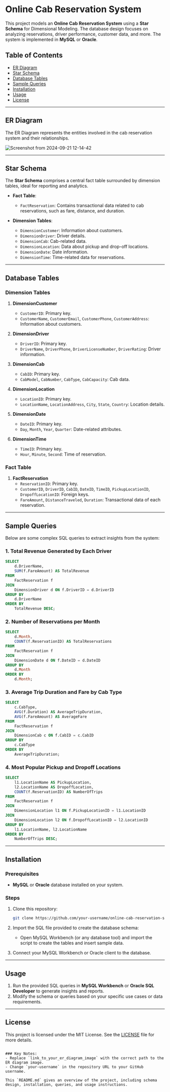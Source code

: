 # Online Cab Reservation System

This project models an **Online Cab Reservation System** using a **Star Schema** for Dimensional Modeling. The database design focuses on analyzing reservations, driver performance, customer data, and more. The system is implemented in **MySQL** or **Oracle**.

## Table of Contents
- [ER Diagram](#er-diagram)
- [Star Schema](#star-schema)
- [Database Tables](#database-tables)
- [Sample Queries](#sample-queries)
- [Installation](#installation)
- [Usage](#usage)
- [License](#license)

---

## ER Diagram
The ER Diagram represents the entities involved in the cab reservation system and their relationships.

![Screenshot from 2024-09-21 12-14-42](https://github.com/user-attachments/assets/d4661720-3b13-474b-9631-c29111de97fe)

---

## Star Schema

The **Star Schema** comprises a central fact table surrounded by dimension tables, ideal for reporting and analytics.

- **Fact Table**:
  - `FactReservation`: Contains transactional data related to cab reservations, such as fare, distance, and duration.

- **Dimension Tables**:
  - `DimensionCustomer`: Information about customers.
  - `DimensionDriver`: Driver details.
  - `DimensionCab`: Cab-related data.
  - `DimensionLocation`: Data about pickup and drop-off locations.
  - `DimensionDate`: Date information.
  - `DimensionTime`: Time-related data for reservations.

---

## Database Tables

### Dimension Tables
1. **DimensionCustomer**
   - `CustomerID`: Primary key.
   - `CustomerName`, `CustomerEmail`, `CustomerPhone`, `CustomerAddress`: Information about customers.

2. **DimensionDriver**
   - `DriverID`: Primary key.
   - `DriverName`, `DriverPhone`, `DriverLicenseNumber`, `DriverRating`: Driver information.

3. **DimensionCab**
   - `CabID`: Primary key.
   - `CabModel`, `CabNumber`, `CabType`, `CabCapacity`: Cab data.

4. **DimensionLocation**
   - `LocationID`: Primary key.
   - `LocationName`, `LocationAddress`, `City`, `State`, `Country`: Location details.

5. **DimensionDate**
   - `DateID`: Primary key.
   - `Day`, `Month`, `Year`, `Quarter`: Date-related attributes.

6. **DimensionTime**
   - `TimeID`: Primary key.
   - `Hour`, `Minute`, `Second`: Time of reservation.

### Fact Table
1. **FactReservation**
   - `ReservationID`: Primary key.
   - `CustomerID`, `DriverID`, `CabID`, `DateID`, `TimeID`, `PickupLocationID`, `DropoffLocationID`: Foreign keys.
   - `FareAmount`, `DistanceTraveled`, `Duration`: Transactional data of each reservation.

---

## Sample Queries

Below are some complex SQL queries to extract insights from the system:

### 1. **Total Revenue Generated by Each Driver**
```sql
SELECT 
    d.DriverName, 
    SUM(f.FareAmount) AS TotalRevenue
FROM 
    FactReservation f
JOIN 
    DimensionDriver d ON f.DriverID = d.DriverID
GROUP BY 
    d.DriverName
ORDER BY 
    TotalRevenue DESC;
```

### 2. **Number of Reservations per Month**
```sql
SELECT 
    d.Month, 
    COUNT(f.ReservationID) AS TotalReservations
FROM 
    FactReservation f
JOIN 
    DimensionDate d ON f.DateID = d.DateID
GROUP BY 
    d.Month
ORDER BY 
    d.Month;
```

### 3. **Average Trip Duration and Fare by Cab Type**
```sql
SELECT 
    c.CabType, 
    AVG(f.Duration) AS AverageTripDuration, 
    AVG(f.FareAmount) AS AverageFare
FROM 
    FactReservation f
JOIN 
    DimensionCab c ON f.CabID = c.CabID
GROUP BY 
    c.CabType
ORDER BY 
    AverageTripDuration;
```

### 4. **Most Popular Pickup and Dropoff Locations**
```sql
SELECT 
    l1.LocationName AS PickupLocation, 
    l2.LocationName AS DropoffLocation, 
    COUNT(f.ReservationID) AS NumberOfTrips
FROM 
    FactReservation f
JOIN 
    DimensionLocation l1 ON f.PickupLocationID = l1.LocationID
JOIN 
    DimensionLocation l2 ON f.DropoffLocationID = l2.LocationID
GROUP BY 
    l1.LocationName, l2.LocationName
ORDER BY 
    NumberOfTrips DESC;
```

---

## Installation

### Prerequisites
- **MySQL** or **Oracle** database installed on your system.

### Steps
1. Clone this repository:
   ```bash
   git clone https://github.com/your-username/online-cab-reservation-system.git
   ```
2. Import the SQL file provided to create the database schema:
   - Open MySQL Workbench (or any database tool) and import the script to create the tables and insert sample data.

3. Connect your MySQL Workbench or Oracle client to the database.

---

## Usage

1. Run the provided SQL queries in **MySQL Workbench** or **Oracle SQL Developer** to generate insights and reports.
2. Modify the schema or queries based on your specific use cases or data requirements.

---

## License

This project is licensed under the MIT License. See the [LICENSE](LICENSE) file for more details.
```

### Key Notes:
- Replace `link_to_your_er_diagram_image` with the correct path to the ER diagram image.
- Change `your-username` in the repository URL to your GitHub username.

This `README.md` gives an overview of the project, including schema design, installation, queries, and usage instructions.
